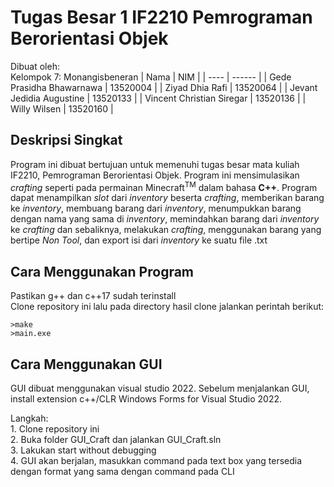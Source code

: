 # Tugas Besar 1 IF2210 Pemrograman Berorientasi Objek
Dibuat oleh: <br>
Kelompok 7: Monangisbeneran
| Nama | NIM |
| ---- | ------ |
| Gede Prasidha Bhawarnawa | 13520004 |
| Ziyad Dhia Rafi | 13520064 |
| Jevant Jedidia Augustine | 13520133 | 
| Vincent Christian Siregar | 13520136 | 
| Willy Wilsen | 13520160 | 

## Deskripsi Singkat
Program ini dibuat bertujuan untuk memenuhi tugas besar mata kuliah IF2210, Pemrograman Berorientasi Objek. Program ini mensimulasikan *crafting* seperti pada permainan Minecraft<sup>TM</sup> dalam bahasa **C++**. Program dapat menampilkan *slot* dari *inventory* beserta *crafting*, memberikan barang ke *inventory*, membuang barang dari *inventory*, menumpukkan barang dengan nama yang sama di *inventory*, memindahkan barang dari *inventory* ke *crafting* dan sebaliknya, melakukan *crafting*, menggunakan barang yang bertipe *Non Tool*, dan export isi dari *inventory* ke suatu file .txt

## Cara Menggunakan Program
Pastikan g++ dan c++17 sudah terinstall <br />
Clone repository ini lalu pada directory hasil clone jalankan perintah berikut:
```
>make
>main.exe
```

## Cara Menggunakan GUI
GUI dibuat menggunakan visual studio 2022. 
Sebelum menjalankan GUI, install extension c++/CLR Windows Forms for Visual Studio 2022.

Langkah:<br />
    1. Clone repository ini <br />
    2. Buka folder GUI_Craft dan jalankan GUI_Craft.sln<br />
    3. Lakukan start without debugging<br />
    4. GUI akan berjalan, masukkan command pada text box yang tersedia dengan format yang sama dengan command pada CLI
